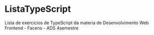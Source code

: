 # ListaTypeScript
 Lista de exercicios de TypeScript da materia de Desenvolvimento Web Frontend - Facens - ADS 4semestre
